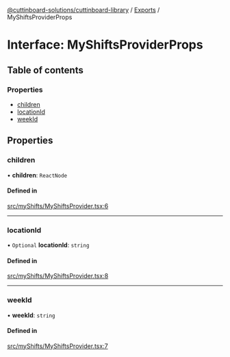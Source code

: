[@cuttinboard-solutions/cuttinboard-library](../README.md) / [Exports](../modules.md) / MyShiftsProviderProps

# Interface: MyShiftsProviderProps

## Table of contents

### Properties

- [children](MyShiftsProviderProps.md#children)
- [locationId](MyShiftsProviderProps.md#locationid)
- [weekId](MyShiftsProviderProps.md#weekid)

## Properties

### children

• **children**: `ReactNode`

#### Defined in

[src/myShifts/MyShiftsProvider.tsx:6](https://github.com/Cuttinboard-Solutions/Cuttinboard-Library/blob/97c340c/src/myShifts/MyShiftsProvider.tsx#L6)

___

### locationId

• `Optional` **locationId**: `string`

#### Defined in

[src/myShifts/MyShiftsProvider.tsx:8](https://github.com/Cuttinboard-Solutions/Cuttinboard-Library/blob/97c340c/src/myShifts/MyShiftsProvider.tsx#L8)

___

### weekId

• **weekId**: `string`

#### Defined in

[src/myShifts/MyShiftsProvider.tsx:7](https://github.com/Cuttinboard-Solutions/Cuttinboard-Library/blob/97c340c/src/myShifts/MyShiftsProvider.tsx#L7)
